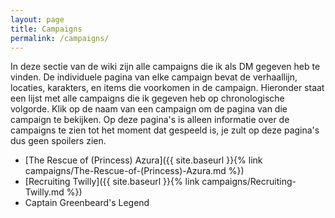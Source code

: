 ```yaml
---
layout: page
title: Campaigns
permalink: /campaigns/
---
```


In deze sectie van de wiki zijn alle campaigns die ik als DM gegeven heb te vinden. De individuele pagina van elke campaign bevat de verhaallijn, locaties, karakters, en items die voorkomen in de campaign. Hieronder staat een lijst met alle campaigns die ik gegeven heb op chronologische volgorde. Klik op de naam van een campaign om de pagina van die campaign te bekijken. Op deze pagina's is alleen informatie over de campaigns te zien tot het moment dat gespeeld is, je zult op deze pagina's dus geen spoilers zien.

* [The Rescue of (Princess) Azura]({{ site.baseurl }}{% link campaigns/The-Rescue-of-(Princess)-Azura.md %})
* [Recruiting Twilly]({{ site.baseurl }}{% link campaigns/Recruiting-Twilly.md %})
* Captain Greenbeard's Legend